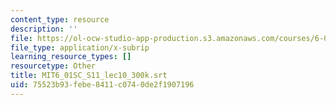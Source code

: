 ```yaml
---
content_type: resource
description: ''
file: https://ol-ocw-studio-app-production.s3.amazonaws.com/courses/6-01sc-introduction-to-electrical-engineering-and-computer-science-i-spring-2011/75523b93febe8411c0740de2f1907196_MIT6_01SC_S11_lec10_300k.srt
file_type: application/x-subrip
learning_resource_types: []
resourcetype: Other
title: MIT6_01SC_S11_lec10_300k.srt
uid: 75523b93-febe-8411-c074-0de2f1907196
---
```


